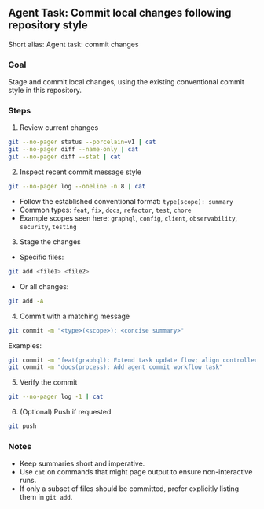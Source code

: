 ## Agent Task: Commit local changes following repository style

Short alias: Agent task: commit changes

### Goal
Stage and commit local changes, using the existing conventional commit style in this repository.

### Steps
1) Review current changes
```bash
git --no-pager status --porcelain=v1 | cat
git --no-pager diff --name-only | cat
git --no-pager diff --stat | cat
```

2) Inspect recent commit message style
```bash
git --no-pager log --oneline -n 8 | cat
```
- Follow the established conventional format: `type(scope): summary`
- Common types: `feat`, `fix`, `docs`, `refactor`, `test`, `chore`
- Example scopes seen here: `graphql`, `config`, `client`, `observability`, `security`, `testing`

3) Stage the changes
- Specific files:
```bash
git add <file1> <file2>
```
- Or all changes:
```bash
git add -A
```

4) Commit with a matching message
```bash
git commit -m "<type>(<scope>): <concise summary>"
```
Examples:
```bash
git commit -m "feat(graphql): Extend task update flow; align controller/service"
git commit -m "docs(process): Add agent commit workflow task"
```

5) Verify the commit
```bash
git --no-pager log -1 | cat
```

6) (Optional) Push if requested
```bash
git push
```

### Notes
- Keep summaries short and imperative.
- Use `cat` on commands that might page output to ensure non-interactive runs.
- If only a subset of files should be committed, prefer explicitly listing them in `git add`.
